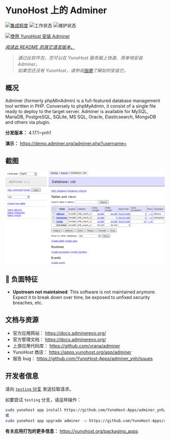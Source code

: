 <!--
注意：此 README 由 <https://github.com/YunoHost/apps/tree/master/tools/readme_generator> 自动生成
请勿手动编辑。
-->

# YunoHost 上的 Adminer

[![集成程度](https://apps.yunohost.org/badge/integration/adminer)](https://ci-apps.yunohost.org/ci/apps/adminer/)
![工作状态](https://apps.yunohost.org/badge/state/adminer)
![维护状态](https://apps.yunohost.org/badge/maintained/adminer)

[![使用 YunoHost 安装 Adminer](https://install-app.yunohost.org/install-with-yunohost.svg)](https://install-app.yunohost.org/?app=adminer)

*[阅读此 README 的其它语言版本。](./ALL_README.md)*

> *通过此软件包，您可以在 YunoHost 服务器上快速、简单地安装 Adminer。*  
> *如果您还没有 YunoHost，请参阅[指南](https://yunohost.org/install)了解如何安装它。*

## 概况

Adminer (formerly phpMinAdmin) is a full-featured database management tool written in PHP. Conversely to phpMyAdmin, it consist of a single file ready to deploy to the target server. Adminer is available for MySQL, MariaDB, PostgreSQL, SQLite, MS SQL, Oracle, Elasticsearch, MongoDB and others via plugin.

**分发版本：** 4.17.1~ynh1

**演示：** <https://demo.adminer.org/adminer.php?username=>

## 截图

![Adminer 的截图](./doc/screenshots/screenshot.png)

## :red_circle: 负面特征

- **Upstream not maintained**: This software is not maintained anymore. Expect it to break down over time, be exposed to unfixed security breaches, etc.

## 文档与资源

- 官方应用网站： <https://docs.adminerevo.org/>
- 官方管理文档： <https://docs.adminerevo.org/>
- 上游应用代码库： <https://github.com/vrana/adminer>
- YunoHost 商店： <https://apps.yunohost.org/app/adminer>
- 报告 bug： <https://github.com/YunoHost-Apps/adminer_ynh/issues>

## 开发者信息

请向 [`testing` 分支](https://github.com/YunoHost-Apps/adminer_ynh/tree/testing) 发送拉取请求。

如要尝试 `testing` 分支，请这样操作：

```bash
sudo yunohost app install https://github.com/YunoHost-Apps/adminer_ynh/tree/testing --debug
或
sudo yunohost app upgrade adminer -u https://github.com/YunoHost-Apps/adminer_ynh/tree/testing --debug
```

**有关应用打包的更多信息：** <https://yunohost.org/packaging_apps>
